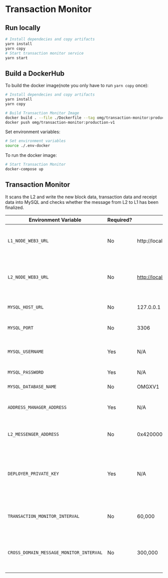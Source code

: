 # Transaction Monitor

## Run locally
```bash
# Install dependecies and copy artifacts
yarn install
yarn copy
# Start transaction monitor service
yarn start

```

## Build a DockerHub

To build the docker image(note you only have to run `yarn copy` once):

```bash
# Install dependecies and copy artifacts
yarn install
yarn copy

# Build Transaction Monitor Image
docker build . --file ./Dockerfile --tag omg/transaction-monitor:production-v1
docker push omg/transaction-monitor:production-v1
```
Set environment variables:
```bash
# Set environment variables
source ./.env-docker
```
To run the docker image:
```bash
# Start Transaction Monitor
docker-compose up
```


## Transaction Monitor

It scans the L2 and write the new block data, transaction data and receipt data into MySQL and checks whether the message from L2 to L1 has been finalized.

| Environment Variable        | Required? | Default Value         | Description            |
| -----------                 | --------- | -------------         | -----------           |
| `L1_NODE_WEB3_URL`        | No        | http://localhost:8545                           | HTTP endpoint for a Layer 1 (Ethereum) node.                 |
| `L2_NODE_WEB3_URL`        | No        | [http://localhost:9545](http://localhost:9545/) | HTTP endpoint for a Layer 2 (Optimism) Verifier node.        |
| `MYSQL_HOST_URL` | No        | 127.0.0.1    | HTTP endpoint for MySQL. |
| `MYSQL_PORT`   | No        | 3306         | Port for the MySQL connection. |
| `MYSQL_USERNAME` | Yes      | N/A              | Name of the user to connect with. |
| `MYSQL_PASSWORD` | Yes     | N/A                  | The user's password. |
| `MYSQL_DATABASE_NAME` | No        | OMGXV1               | Name for the database. |
| `ADDRESS_MANAGER_ADDRESS` | Yes      | N/A                 | Contract address of the address manager |
| `L2_MESSENGER_ADDRESS` | No        | 0x4200000000000000000000000000000000000007 | Contract address of L2 messenger |
| `DEPLOYER_PRIVATE_KEY` | Yes | N/A | Private key for an account on Layer 1 (Ethereum) to be used to deploy contracts. |
| `TRANSACTION_MONITOR_INTERVAL` | No | 60,000 | Time (in milliseconds) to wait while scanning for new blocks. |
| `CROSS_DOMAIN_MESSAGE_MONITOR_INTERVAL`   | No        | 300,000                                       | Time (in milliseconds) to wait while updating message receipts. |
